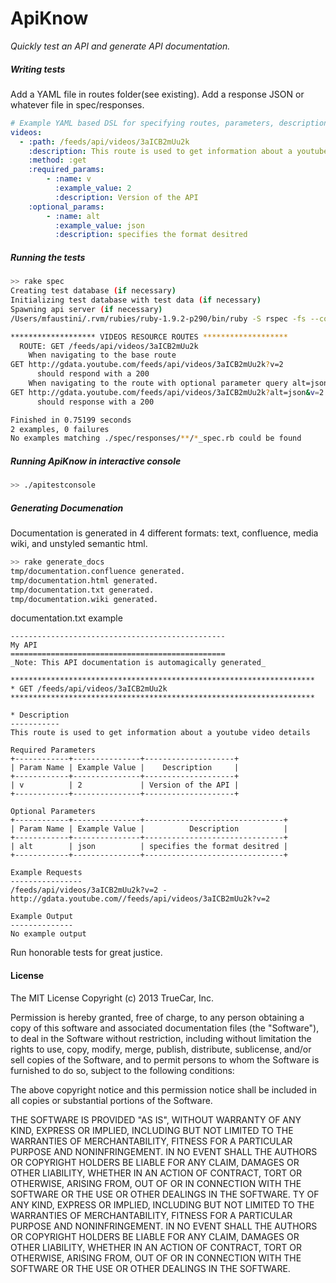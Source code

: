 # ApiKnow
*Quickly test an API and generate API documentation.*

##### Writing tests
Add a YAML file in routes folder(see existing). Add a response JSON or whatever file in spec/responses.

```yaml
# Example YAML based DSL for specifying routes, parameters, descriptions and test files
videos:
  - :path: /feeds/api/videos/3aICB2mUu2k
    :description: This route is used to get information about a youtube video details
    :method: :get
    :required_params:
        - :name: v
          :example_value: 2
          :description: Version of the API
    :optional_params:
        - :name: alt
          :example_value: json
          :description: specifies the format desitred
```

##### Running the tests
```bash
>> rake spec
Creating test database (if necessary)
Initializing test database with test data (if necessary)
Spawning api server (if necessary)
/Users/mfaustini/.rvm/rubies/ruby-1.9.2-p290/bin/ruby -S rspec -fs --color ./spec/api/test_resources_spec.rb

******************* VIDEOS RESOURCE ROUTES *******************
  ROUTE: GET /feeds/api/videos/3aICB2mUu2k
    When navigating to the base route
GET http://gdata.youtube.com/feeds/api/videos/3aICB2mUu2k?v=2
      should respond with a 200
    When navigating to the route with optional parameter query alt=json
GET http://gdata.youtube.com/feeds/api/videos/3aICB2mUu2k?alt=json&v=2
      should response with a 200

Finished in 0.75199 seconds
2 examples, 0 failures
No examples matching ./spec/responses/**/*_spec.rb could be found
```
##### Running ApiKnow in interactive console
```bash
>> ./apitestconsole
```

##### Generating Documenation
Documentation is generated in 4 different formats: text, confluence, media wiki, and unstyled semantic html.

```bash
>> rake generate_docs
tmp/documentation.confluence generated.
tmp/documentation.html generated.
tmp/documentation.txt generated.
tmp/documentation.wiki generated.
```
documentation.txt example
```text
------------------------------------------------
My API
================================================
_Note: This API documentation is automagically generated_
   
********************************************************************
* GET /feeds/api/videos/3aICB2mUu2k
********************************************************************

* Description
-----------
This route is used to get information about a youtube video details

Required Parameters
+------------+---------------+--------------------+
| Param Name | Example Value |    Description     |
+------------+---------------+--------------------+
| v          | 2             | Version of the API |
+------------+---------------+--------------------+

Optional Parameters
+------------+---------------+-------------------------------+
| Param Name | Example Value |          Description          |
+------------+---------------+-------------------------------+
| alt        | json          | specifies the format desitred |
+------------+---------------+-------------------------------+

Example Requests
----------------
/feeds/api/videos/3aICB2mUu2k?v=2 - http://gdata.youtube.com//feeds/api/videos/3aICB2mUu2k?v=2

Example Output
--------------
No example output
```

Run honorable tests for great justice.

#### License

The MIT License Copyright (c) 2013 TrueCar, Inc.

Permission is hereby granted, free of charge, to any person obtaining a copy of this software and associated documentation files (the "Software"), to deal in the Software without restriction, including without limitation the rights to use, copy, modify, merge, publish, distribute, sublicense, and/or sell copies of the Software, and to permit persons to whom the Software is furnished to do so, subject to the following conditions:

The above copyright notice and this permission notice shall be included in all copies or substantial portions of the Software.

THE SOFTWARE IS PROVIDED "AS IS", WITHOUT WARRANTY OF ANY KIND, EXPRESS OR IMPLIED, INCLUDING BUT NOT LIMITED TO THE WARRANTIES OF MERCHANTABILITY, FITNESS FOR A PARTICULAR PURPOSE AND NONINFRINGEMENT. IN NO EVENT SHALL THE AUTHORS OR COPYRIGHT HOLDERS BE LIABLE FOR ANY CLAIM, DAMAGES OR OTHER LIABILITY, WHETHER IN AN ACTION OF CONTRACT, TORT OR OTHERWISE, ARISING FROM, OUT OF OR IN CONNECTION WITH THE SOFTWARE OR THE USE OR OTHER DEALINGS IN THE SOFTWARE.
TY OF ANY KIND, EXPRESS OR IMPLIED, INCLUDING BUT NOT LIMITED TO THE WARRANTIES OF MERCHANTABILITY, FITNESS FOR A PARTICULAR PURPOSE AND NONINFRINGEMENT. IN NO EVENT SHALL THE AUTHORS OR COPYRIGHT HOLDERS BE LIABLE FOR ANY CLAIM, DAMAGES OR OTHER LIABILITY, WHETHER IN AN ACTION OF CONTRACT, TORT OR OTHERWISE, ARISING FROM, OUT OF OR IN CONNECTION WITH THE SOFTWARE OR THE USE OR OTHER DEALINGS IN THE SOFTWARE.
